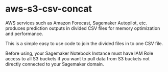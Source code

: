 # aws-s3-csv-concat
AWS services such as Amazon Forecast, Sagemaker Autopilot, etc. produces prediction outputs in divided CSV files for memory optimization and performance.

This is a simple easy to use code to join the divided files in to one CSV file.

Before using, your Sagemaker Notebook Instance must have IAM Role access to all S3 buckets if you want to pull data from S3 buckets not directly connected to your Sagemaker domain.
